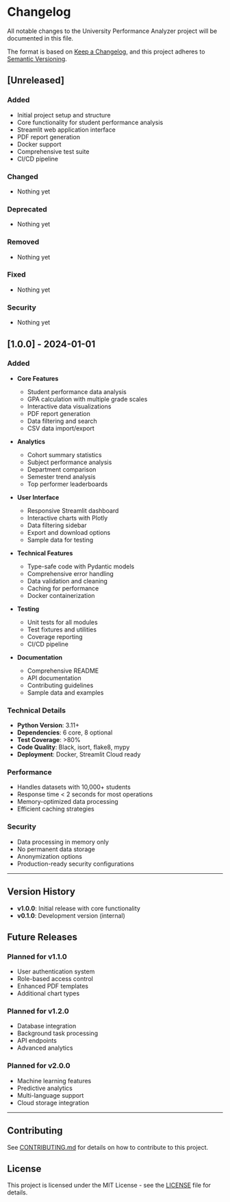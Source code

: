 # Changelog

All notable changes to the University Performance Analyzer project will be documented in this file.

The format is based on [Keep a Changelog](https://keepachangelog.com/en/1.0.0/),
and this project adheres to [Semantic Versioning](https://semver.org/spec/v2.0.0.html).

## [Unreleased]

### Added
- Initial project setup and structure
- Core functionality for student performance analysis
- Streamlit web application interface
- PDF report generation
- Docker support
- Comprehensive test suite
- CI/CD pipeline

### Changed
- Nothing yet

### Deprecated
- Nothing yet

### Removed
- Nothing yet

### Fixed
- Nothing yet

### Security
- Nothing yet

## [1.0.0] - 2024-01-01

### Added
- **Core Features**
  - Student performance data analysis
  - GPA calculation with multiple grade scales
  - Interactive data visualizations
  - PDF report generation
  - Data filtering and search
  - CSV data import/export

- **Analytics**
  - Cohort summary statistics
  - Subject performance analysis
  - Department comparison
  - Semester trend analysis
  - Top performer leaderboards

- **User Interface**
  - Responsive Streamlit dashboard
  - Interactive charts with Plotly
  - Data filtering sidebar
  - Export and download options
  - Sample data for testing

- **Technical Features**
  - Type-safe code with Pydantic models
  - Comprehensive error handling
  - Data validation and cleaning
  - Caching for performance
  - Docker containerization

- **Testing**
  - Unit tests for all modules
  - Test fixtures and utilities
  - Coverage reporting
  - CI/CD pipeline

- **Documentation**
  - Comprehensive README
  - API documentation
  - Contributing guidelines
  - Sample data and examples

### Technical Details
- **Python Version**: 3.11+
- **Dependencies**: 6 core, 8 optional
- **Test Coverage**: >80%
- **Code Quality**: Black, isort, flake8, mypy
- **Deployment**: Docker, Streamlit Cloud ready

### Performance
- Handles datasets with 10,000+ students
- Response time < 2 seconds for most operations
- Memory-optimized data processing
- Efficient caching strategies

### Security
- Data processing in memory only
- No permanent data storage
- Anonymization options
- Production-ready security configurations

---

## Version History

- **v1.0.0**: Initial release with core functionality
- **v0.1.0**: Development version (internal)

## Future Releases

### Planned for v1.1.0
- User authentication system
- Role-based access control
- Enhanced PDF templates
- Additional chart types

### Planned for v1.2.0
- Database integration
- Background task processing
- API endpoints
- Advanced analytics

### Planned for v2.0.0
- Machine learning features
- Predictive analytics
- Multi-language support
- Cloud storage integration

---

## Contributing

See [CONTRIBUTING.md](CONTRIBUTING.md) for details on how to contribute to this project.

## License

This project is licensed under the MIT License - see the [LICENSE](LICENSE) file for details.
